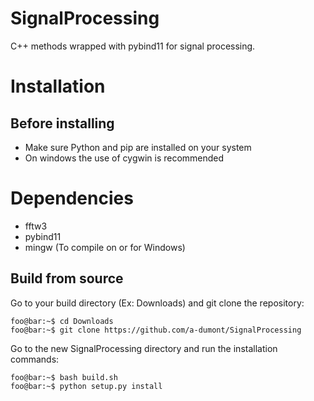 # SignalProcessing
C++ methods wrapped with pybind11 for signal processing.

# Installation
## Before installing
- Make sure Python and pip are installed on your system
- On windows the use of cygwin is recommended

# Dependencies
- fftw3
- pybind11
- mingw (To compile on or for Windows)

## Build from source
Go to your build directory (Ex: Downloads) and git clone the repository:
```console
foo@bar:~$ cd Downloads
foo@bar:~$ git clone https://github.com/a-dumont/SignalProcessing
```

Go to the new SignalProcessing directory and run the installation commands:
```console
foo@bar:~$ bash build.sh
foo@bar:~$ python setup.py install
```
